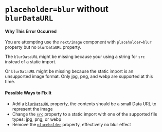 # `placeholder=blur` without `blurDataURL`

#### Why This Error Occurred

You are attempting use the `next/image` component with `placeholder=blur` property but no `blurDataURL` property.

The `blurDataURL` might be missing because your using a string for `src` instead of a static import.

Or `blurDataURL` might be missing because the static import is an unsupported image format. Only jpg, png, and webp are supported at this time.

#### Possible Ways to Fix It

- Add a [`blurDataURL`](https://nextjs.org/docs/api-reference/next/image#blurdataurl) property, the contents should be a small Data URL to represent the image
- Change the [`src`](https://nextjs.org/docs/api-reference/next/image#src) property to a static import with one of the supported file types: jpg, png, or webp
- Remove the [`placeholder`](https://nextjs.org/docs/api-reference/next/image#placeholder) property, effectively no blur effect
